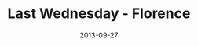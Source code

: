 ---
layout: music 
title: "Last Wednesday - Florence"
series: "#culture"
date: 2013-09-27 
description: "Last Wednesday - Florence"
audio: "http://www.crossroads.net/players/media/hq/092513_lw_florence.mp3"
audio-duration: "44:38"
src: "http://www.crossroads.net/players/media/mediumHz/DefaultVideoImage.jpg"
---